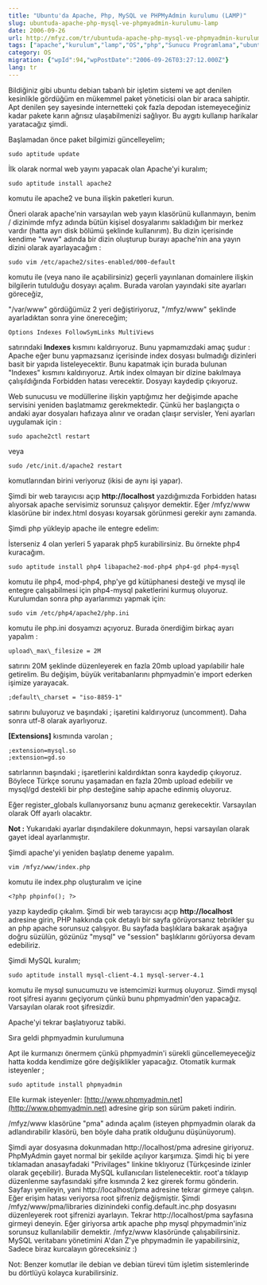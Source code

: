 ```yaml
---
title: "Ubuntu'da Apache, Php, MySQL ve PHPMyAdmin kurulumu (LAMP)"
slug: ubuntuda-apache-php-mysql-ve-phpmyadmin-kurulumu-lamp
date: 2006-09-26
url: http://mfyz.com/tr/ubuntuda-apache-php-mysql-ve-phpmyadmin-kurulumu-lamp/
tags: ["apache","kurulum","lamp","OS","php","Sunucu Programlama","ubunt"]
category: OS
migration: {"wpId":94,"wpPostDate":"2006-09-26T03:27:12.000Z"}
lang: tr
---
```


Bildiğiniz gibi ubuntu debian tabanlı bir işletim sistemi ve apt denilen kesinlikle gördüğüm en mükemmel paket yöneticisi olan bir araca sahiptir. Apt denilen şey sayesinde internetteki çok fazla depodan istemeyeceğiniz kadar pakete karın ağrısız ulaşabilmenizi sağlıyor. Bu aygıtı kullanıp harikalar yaratacağız şimdi.

Başlamadan önce paket bilgimizi güncelleyelim;
```
sudo aptitude update

```
İlk olarak normal web yayını yapacak olan Apache'yi kuralım;
```
sudo aptitude install apache2

```
komutu ile apache2 ve buna ilişkin paketleri kurun.

Öneri olarak apache'nin varsayılan web yayın klasörünü kullanmayın, benim / dizinimde mfyz adında bütün kişisel dosyalarımı sakladığım bir merkez vardır (hatta ayrı disk bölümü şeklinde kullanırım). Bu dizin içerisinde kendime "www" adında bir dizin oluşturup burayı apache'nin ana yayın dizini olarak ayarlayacağım :
```
sudo vim /etc/apache2/sites-enabled/000-default

```
komutu ile (veya nano ile açabilirsiniz) geçerli yayınlanan domainlere ilişkin bilgilerin tutulduğu dosyayı açalım. Burada varolan yayındaki site ayarları göreceğiz,

"/var/www" gördüğümüz 2 yeri değiştiriyoruz, "/mfyz/www" şeklinde ayarladıktan sonra yine önereceğim;
```
Options Indexes FollowSymLinks MultiViews

```
satırındaki **Indexes** kısmını kaldırıyoruz. Bunu yapmamızdaki amaç şudur : Apache eğer bunu yapmazsanız içerisinde index dosyası bulmadığı dizinleri basit bir yapıda listeleyecektir. Bunu kapatmak için burada bulunan "Indexes" kısmını kaldırıyoruz. Artık index olmayan bir dizine bakılmaya çalışıldığında Forbidden hatası verecektir. Dosyayı kaydedip çıkıyoruz.

Web sunucusu ve modüllerine ilişkin yaptığımız her değişimde apache servisini yeniden başlatmamız gerekmektedir. Çünkü her başlangıçta o andaki ayar dosyaları hafızaya alınır ve oradan çlaışır servisler, Yeni ayarları uygulamak için :
```
sudo apache2ctl restart

```
veya
```
sudo /etc/init.d/apache2 restart

```
komutlarından birini veriyoruz (ikisi de aynı işi yapar).

Şimdi bir web tarayıcısı açıp **http://localhost** yazdığımızda Forbidden hatası alıyorsak apache servisimiz sorunsuz çalışıyor demektir. Eğer /mfyz/www klasörüne bir index.html dosyası koyarsak görünmesi gerekir aynı zamanda.

Şimdi php yükleyip apache ile entegre edelim:

İsterseniz 4 olan yerleri 5 yaparak php5 kurabilirsiniz. Bu örnekte php4 kuracağım.
```
sudo aptitude install php4 libapache2-mod-php4 php4-gd php4-mysql

```
komutu ile php4, mod-php4, php'ye gd kütüphanesi desteği ve mysql ile entegre çalışabilmesi için php4-mysql paketlerini kurmuş oluyoruz. Kurulumdan sonra php ayarlarımızı yapmak için:
```
sudo vim /etc/php4/apache2/php.ini

```
komutu ile php.ini dosyamızı açıyoruz. Burada önerdiğim birkaç ayarı yapalım :
```
upload\_max\_filesize = 2M

```
satırını 20M şeklinde düzenleyerek en fazla 20mb upload yapılabilir hale getirelim. Bu değişim, büyük veritabanlarını phpmyadmin'e import ederken işimize yarayacak.
```
;default\_charset = "iso-8859-1"

```
satırını buluyoruz ve başındaki ; işaretini kaldırıyoruz (uncomment). Daha sonra utf-8 olarak ayarlıyoruz.

**\[Extensions\]** kısmında varolan ;
```
;extension=mysql.so
;extension=gd.so

```
satırlarının başındaki ; işaretlerini kaldırdıktan sonra kaydedip çıkıyoruz. Böylece Türkçe sorunu yaşamadan en fazla 20mb upload edebilir ve mysql/gd destekli bir php desteğine sahip apache edinmiş oluyoruz.

Eğer register\_globals kullanıyorsanız bunu açmanız gerekecektir. Varsayılan olarak Off ayarlı olacaktır.

**Not :** Yukarıdaki ayarlar dışındakilere dokunmayın, hepsi varsayılan olarak gayet ideal ayarlanmıştır.

Şimdi apache'yi yeniden başlatıp deneme yapalım.
```
vim /mfyz/www/index.php

```
komutu ile index.php oluşturalım ve içine
```
<?php phpinfo(); ?>

```
yazıp kaydedip çıkalım. Şimdi bir web tarayıcısı açıp **http://localhost** adresine girin, PHP hakkında çok detaylı bir sayfa görüyorsanız tebrikler şu an php apache sorunsuz çalışıyor. Bu sayfada başlıklara bakarak aşağıya doğru süzülün, gözünüz "mysql" ve "session" başlıklarını görüyorsa devam edebiliriz.

Şimdi MySQL kuralım;
```
sudo aptitude install mysql-client-4.1 mysql-server-4.1

```
komutu ile mysql sunucumuzu ve istemcimizi kurmuş oluyoruz. Şimdi mysql root şifresi ayarını geçiyorum çünkü bunu phpmyadmin'den yapacağız. Varsayılan olarak root şifresizdir.

Apache'yi tekrar başlatıyoruz tabiki.

Sıra geldi phpmyadmin kurulumuna

Apt ile kurmanızı önermem çünkü phpmyadmin'i sürekli güncellemeyeceğiz hatta kodda kendimize göre değişiklikler yapacağız. Otomatik kurmak isteyenler ;
```
sudo aptitude install phpmyadmin

```
Elle kurmak isteyenler: [http://www.phpmyadmin.net](http://www.phpmyadmin.net) adresine girip son sürüm paketi indirin.

/mfyz/www klasörüne "pma" adında açalım (isteyen phpmyadmin olarak da adlandırabilir klasörü, ben böyle daha pratik olduğunu düşünüyorum).

Şimdi ayar dosyasına dokunmadan http://localhost/pma adresine giriyoruz. PhpMyAdmin gayet normal bir şekilde açılıyor karşımıza. Şimdi hiç bi yere tıklamadan anasayfadaki "Privilages" linkine tıklıyoruz (Türkçesinde izinler olarak geçebilir). Burada MySQL kullanıcıları listelenecektir. root'a tıklayıp düzenlenme sayfasındaki şifre kısmında 2 kez girerek formu gönderin. Sayfayı yenileyin, yani http://localhost/pma adresine tekrar girmeye çalışın. Eğer erişim hatası veriyorsa root şifreniz değişmiştir. Şimdi /mfyz/www/pma/libraries dizinindeki config.default.inc.php dosyasını düzenleyerek root şifrenizi ayarlayın. Tekrar http://localhost/pma sayfasına girmeyi deneyin. Eğer giriyorsa artık apache php mysql phpymadmin'iniz sorunsuz kullanılabilir demektir. /mfyz/www klasöründe çalışabilirsiniz. MySQL veritabanı yönetimini A'dan Z'ye phpymadmin ile yapabilirsiniz, Sadece biraz kurcalayın göreceksiniz :)

Not: Benzer komutlar ile debian ve debian türevi tüm işletim sistemlerinde bu dörtlüyü kolayca kurabilirsiniz.